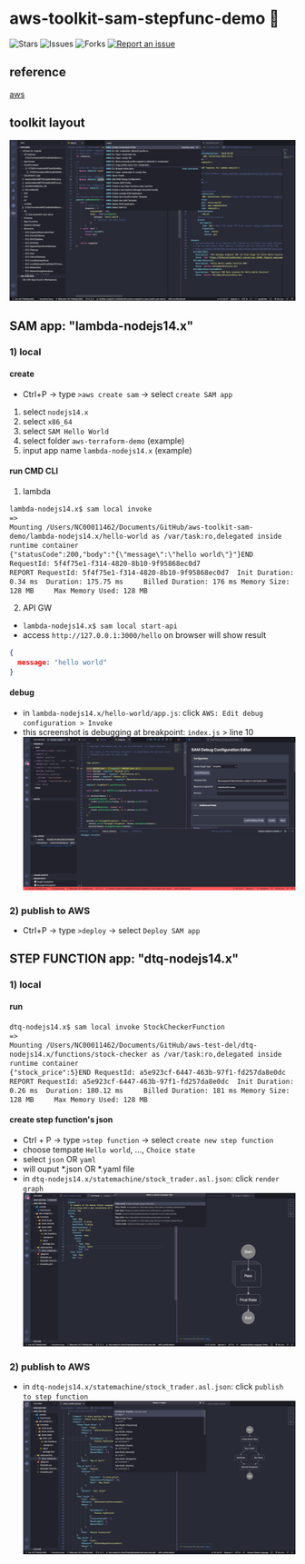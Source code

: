 # aws-toolkit-sam-stepfunc-demo 🐳

![Stars](https://img.shields.io/github/stars/tquangdo/aws-toolkit-sam-stepfunc-demo?color=f05340)
![Issues](https://img.shields.io/github/issues/tquangdo/aws-toolkit-sam-stepfunc-demo?color=f05340)
![Forks](https://img.shields.io/github/forks/tquangdo/aws-toolkit-sam-stepfunc-demo?color=f05340)
[![Report an issue](https://img.shields.io/badge/Support-Issues-green)](https://github.com/tquangdo/aws-toolkit-sam-stepfunc-demo/issues/new)

## reference
[aws](https://docs.aws.amazon.com/toolkit-for-vscode/latest/userguide/welcome.html)

## toolkit layout
![toolkit](screenshots/toolkit.png)

## SAM app: "lambda-nodejs14.x"
### 1) local
#### create
- Ctrl+P -> type `>aws create sam` -> select `create SAM app`
1. select `nodejs14.x`
2. select `x86_64`
3. select `SAM Hello World`
4. select folder `aws-terraform-demo` (example)
5. input app name `lambda-nodejs14.x` (example)
#### run CMD CLI
1. lambda
```shell
lambda-nodejs14.x$ sam local invoke
=>
Mounting /Users/NC00011462/Documents/GitHub/aws-toolkit-sam-demo/lambda-nodejs14.x/hello-world as /var/task:ro,delegated inside runtime container
{"statusCode":200,"body":"{\"message\":\"hello world\"}"}END RequestId: 5f4f75e1-f314-4820-8b10-9f95868ec0d7
REPORT RequestId: 5f4f75e1-f314-4820-8b10-9f95868ec0d7  Init Duration: 0.34 ms  Duration: 175.75 ms     Billed Duration: 176 ms Memory Size: 128 MB     Max Memory Used: 128 MB
```
2. API GW
- `lambda-nodejs14.x$ sam local start-api`
- access `http://127.0.0.1:3000/hello` on browser will show result
```json
{
  message: "hello world"
}
```
#### debug
- in `lambda-nodejs14.x/hello-world/app.js`: click `AWS: Edit debug configuration > Invoke`
- this screenshot is debugging at breakpoint: `index.js` > line 10 
![sam_debug](screenshots/sam_debug.png)
### 2) publish to AWS
- Ctrl+P -> type `>deploy` -> select `Deploy SAM app`

## STEP FUNCTION app: "dtq-nodejs14.x"
### 1) local
#### run
```shell
dtq-nodejs14.x$ sam local invoke StockCheckerFunction
=>
Mounting /Users/NC00011462/Documents/GitHub/aws-test-del/dtq-nodejs14.x/functions/stock-checker as /var/task:ro,delegated inside runtime container
{"stock_price":5}END RequestId: a5e923cf-6447-463b-97f1-fd257da8e0dc
REPORT RequestId: a5e923cf-6447-463b-97f1-fd257da8e0dc  Init Duration: 0.26 ms  Duration: 180.12 ms     Billed Duration: 181 ms Memory Size: 128 MB     Max Memory Used: 128 MB
```
#### create step function's json
- Ctrl + P -> type `>step function` -> select `create new step function`
- choose tempate `Hello world`, ..., `Choice state`
- select `json` OR `yaml`
- will ouput *.json OR *.yaml file
- in `dtq-nodejs14.x/statemachine/stock_trader.asl.json`: click `render graph`
![sf_create_sample](screenshots/sf_create_sample.png)
### 2) publish to AWS
- in `dtq-nodejs14.x/statemachine/stock_trader.asl.json`: click `publish to step function`
![sf_publish](screenshots/sf_publish.png)
